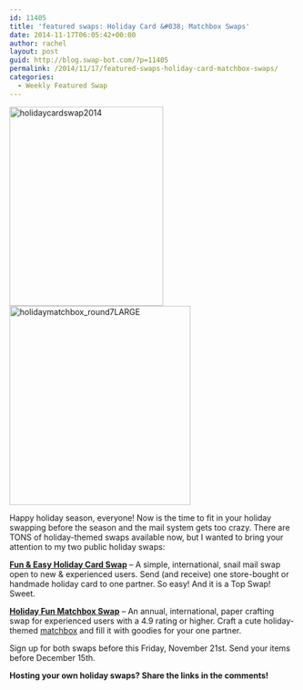 ```yaml
---
id: 11405
title: 'featured swaps: Holiday Card &#038; Matchbox Swaps'
date: 2014-11-17T06:05:42+00:00
author: rachel
layout: post
guid: http://blog.swap-bot.com/?p=11405
permalink: /2014/11/17/featured-swaps-holiday-card-matchbox-swaps/
categories:
  - Weekly Featured Swap
---
```

[<img src="http://blog.swap-bot.com/wp-content/uploads/2014/11/holidaycardswap2014.gif" alt="holidaycardswap2014" width="270" height="350" class="alignnone size-full wp-image-11406" />](http://www.swap-bot.com/swap/show/187583)[<img src="http://blog.swap-bot.com/wp-content/uploads/2014/11/holidaymatchbox_round7LARGE.gif" alt="holidaymatchbox_round7LARGE" width="318" height="350" class="alignnone size-full wp-image-11407" />](http://www.swap-bot.com/swap/show/187577)

Happy holiday season, everyone! Now is the time to fit in your holiday swapping before the season and the mail system gets too crazy. There are TONS of holiday-themed swaps available now, but I wanted to bring your attention to my two public holiday swaps:

**[Fun & Easy Holiday Card Swap](http://www.swap-bot.com/swap/show/187583)** &#8211; A simple, international, snail mail swap open to new & experienced users. Send (and receive) one store-bought or handmade holiday card to one partner. So easy! And it is a Top Swap! Sweet.

**[Holiday Fun Matchbox Swap](http://www.swap-bot.com/swap/show/187577#comment-619662)** &#8211; An annual, international, paper crafting swap for experienced users with a 4.9 rating or higher. Craft a cute holiday-themed [matchbox](http://blog.swap-bot.com/rachels-matchbox-template/) and fill it with goodies for your one partner. 

Sign up for both swaps before this Friday, November 21st. Send your items before December 15th.

**Hosting your own holiday swaps? Share the links in the comments!**